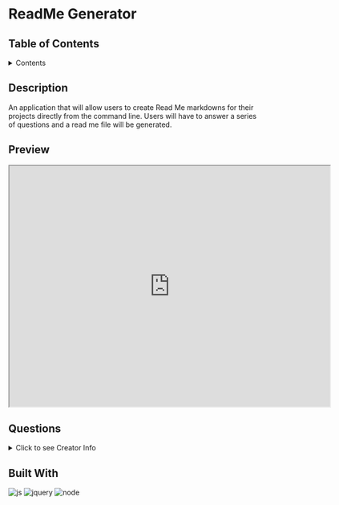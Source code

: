 # ReadMe Generator

## Table of Contents

<details>

  <summary>Contents</summary>
  
1.  [Description](#description)

1.  [Preview](#preview)

1.  [Questions](#contributions)

1.  [Built With](#built-with)

</details>

## Description

An application that will allow users to create Read Me markdowns for their projects directly from the command line. Users will have to answer a series of questions and a read me file will be generated. 

## Preview

  <iframe src="https://drive.google.com/file/d/18DorfOpZGq7pZQtmT95EahtIdcUsNdnZ/preview" width="640" height="480"></iframe>

## Questions

<details>

  <summary>Click to see Creator Info</summary>
  
- Laura Anderson &mdash; [github.com/andersonjaz](https://github.com/andersonjaz)

</details>

## Built With

![js](https://img.shields.io/badge/-JavaScript-F7DF1E?logo=javascript&logoColor=white&logoWidth=30)
![jquery](https://img.shields.io/badge/-jQuery-0769AD?logo=jquery&logoColor=white&logoWidth=30)
![node](https://img.shields.io/badge/Node.js-43853D?style=for-the-badge&logo=node.js&logoColor=white)
